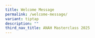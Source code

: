 ```yaml
---
title: Welcome Message
permalink: /welcome-message/
variant: tiptap
description: ""
third_nav_title: ANAH Masterclass 2025
---
```

